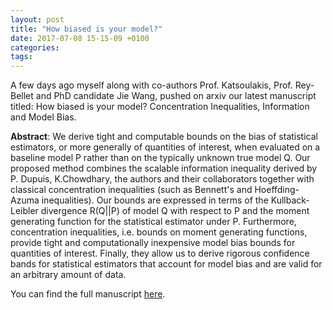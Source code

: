 ```yaml
---
layout: post
title: "How biased is your model?"
date: 2017-07-08 15-15-09 +0100
categories: 
tags: 
---
```


A few days ago myself along with co-authors Prof. Katsoulakis, Prof. Rey-Bellet and PhD candidate Jie Wang, pushed on arxiv our latest manuscript titled: How biased is your model? Concentration Inequalities, Information and Model Bias. 

**Abstract**:
     We derive tight and computable bounds on the bias of statistical estimators, or more generally of quantities of interest, when evaluated on a baseline model P rather than on the typically unknown true model Q. Our proposed method combines the scalable information inequality derived by P. Dupuis, K.Chowdhary, the authors and their collaborators together with classical concentration inequalities (such as Bennett's and Hoeffding-Azuma inequalities). Our bounds are expressed in terms of the Kullback-Leibler divergence R(Q||P) of model Q with respect to P and the moment generating function for the statistical estimator under P. Furthermore, concentration inequalities, i.e. bounds on moment generating functions, provide tight and computationally inexpensive model bias bounds for quantities of interest. Finally, they allow us to derive rigorous confidence bands for statistical estimators that account for model bias and are valid for an arbitrary amount of data. 

You can find the full manuscript [here](https://arxiv.org/abs/1706.10260).




